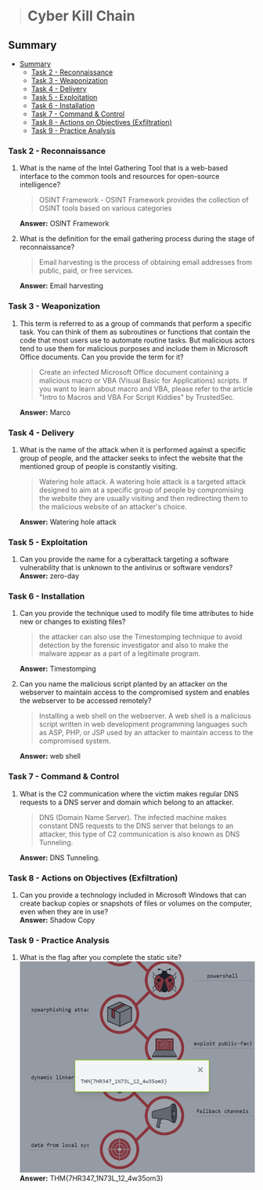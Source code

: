 > # Cyber Kill Chain

## Summary
- [Summary](#summary)
  - [Task 2 - Reconnaissance](#task-2---reconnaissance)
  - [Task 3 - Weaponization](#task-3---weaponization)
  - [Task 4 - Delivery](#task-4---delivery)
  - [Task 5 - Exploitation](#task-5---exploitation)
  - [Task 6 - Installation](#task-6---installation)
  - [Task 7 - Command \& Control](#task-7---command--control)
  - [Task 8 - Actions on Objectives (Exfiltration)](#task-8---actions-on-objectives-exfiltration)
  - [Task 9 - Practice Analysis](#task-9---practice-analysis)

### Task 2 - Reconnaissance
1. What is the name of the Intel Gathering Tool that is a web-based interface to the common tools and resources for open-source intelligence?<br>
    > OSINT Framework - OSINT Framework provides the collection of OSINT tools based on various categories

    **Answer:** OSINT Framework

1. What is the definition for the email gathering process during the stage of reconnaissance?<br>
    > Email harvesting is the process of obtaining email addresses from public, paid, or free services. 

    **Answer:** Email harvesting

### Task 3 - Weaponization
1. This term is referred to as a group of commands that perform a specific task. You can think of them as subroutines or functions that contain the code that most users use to automate routine tasks. But malicious actors tend to use them for malicious purposes and include them in Microsoft Office documents. Can you provide the term for it? <br>
    > Create an infected Microsoft Office document containing a malicious macro or VBA (Visual Basic for Applications) scripts. If you want to learn about macro and VBA, please refer to the article "Intro to Macros and VBA For Script Kiddies" by TrustedSec.

    **Answer:** Marco

### Task 4 - Delivery
1. What is the name of the attack when it is performed against a specific group of people, and the attacker seeks to infect the website that the mentioned group of people is constantly visiting.<br>
    > Watering hole attack. A watering hole attack is a targeted attack designed to aim at a specific group of people by compromising the website they are usually visiting and then redirecting them to the malicious website of an attacker's choice.

    **Answer:** Watering hole attack

### Task 5 - Exploitation
1. Can you provide the name for a cyberattack targeting a software vulnerability that is unknown to the antivirus or software vendors?<br>
    **Answer:** zero-day

### Task 6 - Installation
1. Can you provide the technique used to modify file time attributes to hide new or changes to existing files?<br>
    > the attacker can also use the Timestomping technique to avoid detection by the forensic investigator and also to make the malware appear as a part of a legitimate program.

   **Answer:** Timestomping

1. Can you name the malicious script planted by an attacker on the webserver to maintain access to the compromised system and enables the webserver to be accessed remotely?<br>
    > Installing a web shell on the webserver. A web shell is a malicious script written in web development programming languages such as ASP, PHP, or JSP used by an attacker to maintain access to the compromised system.

    **Answer:** web shell

### Task 7 - Command & Control
1. What is the C2 communication where the victim makes regular DNS requests to a DNS server and domain which belong to an attacker. <br>
    > DNS (Domain Name Server). The infected machine makes constant DNS requests to the DNS server that belongs to an attacker, this type of C2 communication is also known as DNS Tunneling.

    **Answer:** DNS Tunneling.

### Task 8 - Actions on Objectives (Exfiltration)
1. Can you provide a technology included in Microsoft Windows that can create backup copies or snapshots of files or volumes on the computer, even when they are in use? <br>
    **Answer:** Shadow Copy

### Task 9 - Practice Analysis
1. What is the flag after you complete the static site?<br>
    ![](images/1.png)<br>
    **Answer:** THM{7HR347_1N73L_12_4w35om3}
